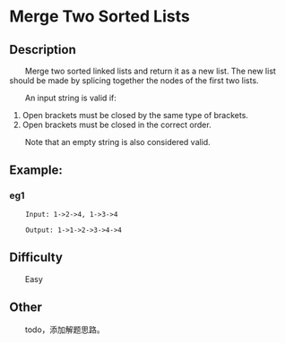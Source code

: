 # Merge Two Sorted Lists

## Description

&emsp;&emsp;Merge two sorted linked lists and return it as a new list. The new list should be made by splicing together 
the nodes of the first two lists.
            
&emsp;&emsp;An input string is valid if:
            
1. Open brackets must be closed by the same type of brackets.
2. Open brackets must be closed in the correct order.

&emsp;&emsp;Note that an empty string is also considered valid.

## Example:

### eg1

``` 
    Input: 1->2->4, 1->3->4
    
    Output: 1->1->2->3->4->4
```

## Difficulty

&emsp;&emsp;Easy

## Other

&emsp;&emsp;todo，添加解题思路。